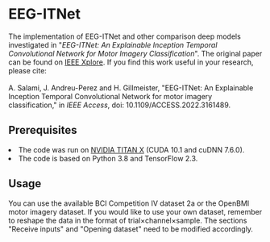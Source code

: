 # EEG-ITNet
The implementation of EEG-ITNet and other comparison deep models investigated in 
"<em>EEG-ITNet: An Explainable Inception Temporal Convolutional Network for Motor Imagery Classification</em>".
The original paper can be found on <a href="https://ieeexplore.ieee.org/stamp/stamp.jsp?tp=&arnumber=9739771&isnumber=6514899/">IEEE Xplore</a>. 
If you find this work useful in your research, please cite:
<br><br>A. Salami, J. Andreu-Perez and H. Gillmeister, 
"EEG-ITNet: An Explainable Inception Temporal Convolutional Network for motor imagery classification," 
in <em>IEEE Access</em>, doi: 10.1109/ACCESS.2022.3161489.
## Prerequisites
<li>The code was run on <a href="https://www.nvidia.com/en-us/geforce/products/10series/titan-x-pascal/">NVIDIA TITAN X</a> (CUDA 10.1 and cuDNN 7.6.0).</li> 
<li>The code is based on Python 3.8 and TensorFlow 2.3.</li> 

## Usage
You can use the available BCI Competition IV dataset 2a or the OpenBMI motor imagery dataset. 
If you would like to use your own dataset, remember to reshape the data in the format of trial<span>&#215;</span>channel<span>&#215;</span>sample.
The sections "Receive inputs" and "Opening dataset" need to be modified accordingly. 

